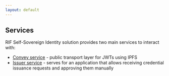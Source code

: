 ```yaml
---
layout: default
---
```


## Services

RIF Self-Sovereign Identity solution provides two main services to interact with:

- [Convey service](./convey-service) - public transport layer for JWTs using IPFS
- [Issuer service](./issuer-service) - serves for an application that allows receiving credential issuance requests and approving them manually
